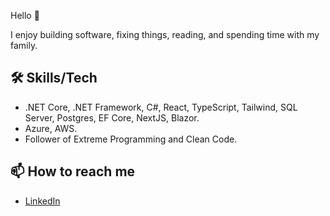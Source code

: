 Hello 👋

I enjoy building software, fixing things, reading, and spending time with my family.

## 🛠️ Skills/Tech

- .NET Core, .NET Framework, C#, React, TypeScript, Tailwind, SQL Server, Postgres, EF Core, NextJS, Blazor.
- Azure, AWS.
- Follower of Extreme Programming and Clean Code.


## 📫 How to reach me

- [LinkedIn](https://www.linkedin.com/in/caseyspaulding)


